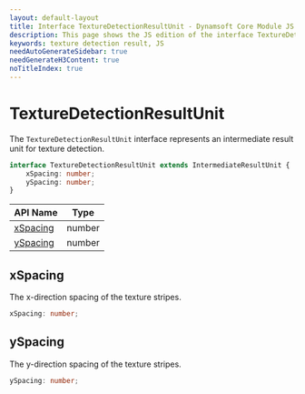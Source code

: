 ```yaml
---
layout: default-layout
title: Interface TextureDetectionResultUnit - Dynamsoft Core Module JS Edition API Reference
description: This page shows the JS edition of the interface TextureDetectionResultUnit in Dynamsoft Core Module.
keywords: texture detection result, JS
needAutoGenerateSidebar: true
needGenerateH3Content: true
noTitleIndex: true
---
```


# TextureDetectionResultUnit

The `TextureDetectionResultUnit` interface represents an intermediate result unit for texture detection.

```typescript
interface TextureDetectionResultUnit extends IntermediateResultUnit {
    xSpacing: number;
    ySpacing: number;
}
```

| API Name               | Type |
|----------------------|-------------|
| [xSpacing](#xspacing) | number |
| [ySpacing](#yspacing) | number |

## xSpacing

The x-direction spacing of the texture stripes.

```typescript
xSpacing: number;
```

## ySpacing

The y-direction spacing of the texture stripes.

```typescript
ySpacing: number;
```
